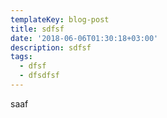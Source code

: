 ```yaml
---
templateKey: blog-post
title: sdfsf
date: '2018-06-06T01:30:18+03:00'
description: sdfsf
tags:
  - dfsf
  - dfsdfsf
---
```

saaf
